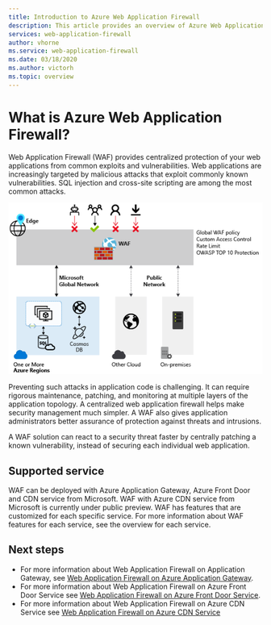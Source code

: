 ```yaml
---
title: Introduction to Azure Web Application Firewall 
description: This article provides an overview of Azure Web Application Firewall (WAF)
services: web-application-firewall
author: vhorne
ms.service: web-application-firewall
ms.date: 03/18/2020
ms.author: victorh
ms.topic: overview
---
```


# What is Azure Web Application Firewall?

Web Application Firewall (WAF) provides centralized protection of your web applications from common exploits and vulnerabilities. Web applications are increasingly targeted by malicious attacks that exploit commonly known vulnerabilities. SQL injection and cross-site scripting are among the most common attacks.

![WAF overview](media/overview/wafoverview.png)

Preventing such attacks in application code is challenging. It can require rigorous maintenance, patching, and monitoring at multiple layers of the application topology. A centralized web application firewall helps make security management much simpler. A WAF also gives application administrators better assurance of protection against threats and intrusions.

A WAF solution can  react to a security threat faster by centrally patching a known vulnerability, instead of securing each individual web application.

## Supported service

WAF can be deployed with Azure Application Gateway,  Azure Front Door and CDN service from Microsoft. WAF with Azure CDN service from Microsoft is currently under public preview.  WAF has features that are customized for each specific service. For more information about WAF features for each service, see the overview for each service.

## Next steps

- For more information about Web Application Firewall on Application Gateway, see [Web Application Firewall on Azure Application Gateway](./ag/ag-overview.md).
- For more information about Web Application Firewall on Azure Front Door Service see [Web Application Firewall on Azure Front Door Service](./afds/afds-overview.md).
- For more information about Web Application Firewall on Azure CDN Service see [Web Application Firewall on Azure CDN Service](./cdn/cdn-overview.md)
